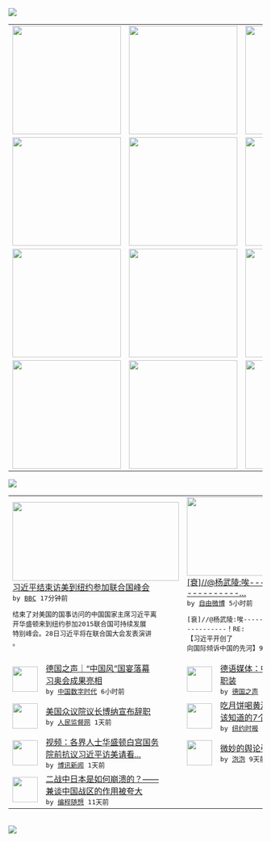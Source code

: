 

<a href="https://github.com/greatfire/z/raw/master/FreeBrowser.apk"><img src="https://raw.githubusercontent.com/greatfire/wiki/master/x/header.png" /></a><table><tr><td width="262" align="center" valign="center"><a href="https://github.com/greatfire/wiki/wiki/nyt" title="纽约时报中文网 国际纵览"><img src="https://raw.githubusercontent.com/greatfire/wiki/master/x/nyt_flag.png" width="215"/></a></td><td width="262" align="center" valign="center"><a href="https://github.com/greatfire/wiki/wiki/dw" title=""><img src="https://raw.githubusercontent.com/greatfire/wiki/master/x/dw_flag.png" width="215"/></a></td><td width="262" align="center" valign="center"><a href="https://github.com/greatfire/wiki/wiki/rmjd" title=""><img src="https://raw.githubusercontent.com/greatfire/wiki/master/x/rmjd_flag.png" width="215"/></a></td></tr><tr><td width="262" align="center" valign="center"><a href="https://github.com/paopaonetizen/website" title="泡泡 - 未经审查的互联网信息"><img src="https://raw.githubusercontent.com/greatfire/wiki/master/x/pp_flag.png" width="215"/></a></td><td width="262" align="center" valign="center"><a href="https://github.com/getlantern/mirror" title="以及自由微博和GreatFire.org官方中文论坛"><img src="https://raw.githubusercontent.com/greatfire/wiki/master/x/lantern_flag.png" width="215"/></a></td><td width="262" align="center" valign="center"><a href="https://github.com/cdtmirrors/m/" title=""><img src="https://raw.githubusercontent.com/greatfire/wiki/master/x/cdt_flag.png" width="215"/></a></td></tr><tr><td width="262" align="center" valign="center"><a href="https://github.com/program-think/blog" title="编程随想的博客"><img src="https://raw.githubusercontent.com/greatfire/wiki/master/x/pt_flag.png" width="215"/></a></td><td width="262" align="center" valign="center"><a href="https://github.com/greatfire/wiki/wiki/bbc" title=""><img src="https://raw.githubusercontent.com/greatfire/wiki/master/x/bbc_flag.png" width="215"/></a></td><td width="262" align="center" valign="center"><a href="https://github.com/freeweibo/s" title="自由微博 - 匿名和不受屏蔽的新浪微博搜索"><img src="https://raw.githubusercontent.com/greatfire/wiki/master/x/fw_flag.png" width="215"/></a></td></tr><tr><td width="262" align="center" valign="center"><a href="https://github.com/greatfire/wiki/wiki/google" title=""><img src="https://raw.githubusercontent.com/greatfire/wiki/master/x/google_flag.png" width="215"/></a></td><td width="262" align="center" valign="center"><a href="https://github.com/bxnews/boxun" title=""><img src="https://raw.githubusercontent.com/greatfire/wiki/master/x/bx_flag.png" width="215"/></a></td><td width="262" align="center" valign="center"><a href="https://github.com/greatfire/wiki/wiki/open-source" title="欢迎访问GreatFire.org开发者项目网站"><img src="https://raw.githubusercontent.com/greatfire/wiki/master/x/open-source_flag.png" width="215"/></a></td></tr></table><img src="https://raw.githubusercontent.com/greatfire/wiki/master/x/newsfeed text.png" /><table cols="4"><tr><td colspan="2" width="380"><a href="http://www.bbc.com/zhongwen/simp/world/2015/09/150926_us_china_un_xi_temsel"><img src="http://a.files.bbci.co.uk/worldservice/live/assets/images/2015/09/26/150926203953_t_144x81_bbc_nocredit.jpg" width="330" height="156"/></a></br><a href="http://www.bbc.com/zhongwen/simp/world/2015/09/150926_us_china_un_xi_temsel">习近平结束访美到纽约参加联合国峰会</a></br><kbd> by <a href="http://www.bbc.co.uk/zhongwen/simp">BBC</a> 17分钟前 </kbd></br><pre>结束了对美国的国事访问的中国国家主席习近平离<br/>开华盛顿来到纽约参加2015联合国可持续发展<br/>特别峰会。28日习近平将在联合国大会发表演讲<br/>。</pre></td><td colspan="2" width="380"><a href="https://freeweibo.com/weibo/3891491473049047"><img src="http://ww2.sinaimg.cn/large/005KcKJygw1ewf9mvon8wj30dw0bgq3s.jpg" width="330" height="156"/></a></br><a href="https://freeweibo.com/weibo/3891491473049047">[衰]//@杨武陵:唉---------<br/>----------…</a></br><kbd> by <a href="https://freeweibo.com/">自由微博</a> 5小时前 </kbd></br><pre>[衰]//@杨武陵:唉-----------<br/>----------！RE: 【习近平开创了<br/>向国际倾诉中国的先河】9月</pre></td></tr><tr><td><img src="http://chinadigitaltimes.net/chinese/files/2015/09/Clipboard12110.jpg" width="50" height="50"/></td><td width="280"><a href="https://chinadigitaltimes.net/chinese/2015/09/%E5%BE%B7%E5%9B%BD%E4%B9%8B%E5%A3%B0%EF%BD%9C%E4%B8%AD%E5%9B%BD%E9%A3%8E%E5%9B%BD%E5%AE%B4%E8%90%BD%E5%B9%95-%E4%B9%A0%E5%A5%A5%E4%BC%9A%E6%88%90%E6%9E%9C%E4%BA%AE%E7%9B%B8/">德国之声｜“中国风”国宴落幕<br/> 习奥会成果亮相</a></br><kbd> by <a href="http://chinadigitaltimes.net/chinese/">中国数字时代</a> 6小时前 </kbd></td><td><img src="http://www.dw.com/image/0,,16691863_302,00.jpg" width="50" height="50"/></td><td width="280"><a href="http://dw.com/p/1Ge37?maca=chi-GK-text-greatfire-all-chinese-15625-xml-mrss">德语媒体：中国式买房与中国式<br/>职装</a></br><kbd> by <a href="http://dw.de">德国之声</a> 7小时前 </kbd></td></tr><tr><td><img src="http://www.rmjdw.com/uploads/allimg/150926/0959256414-0.jpg" width="50" height="50"/></td><td width="280"><a href="http://www.rmjdw.com//zhengyizhijian/20150926/15203.html">美国众议院议长博纳宣布辞职 </a></br><kbd> by <a href="http://www.rmjdw.com/">人民监督网</a> 1天前 </kbd></td><td><img src="http://static01.nyt.com/images/2015/09/26/world/SUB-DINNER/SUB-DINNER-articleLarge.jpg" width="50" height="50"/></td><td width="280"><a href="https://d3qlz4p8smvoli.cloudfront.net/world/20150926/cc26statedinner/">吃月饼喝黄酒，习奥会国宴你应<br/>该知道的7个细节</a></br><kbd> by <a href="http://m.cn.nytimes.com/">纽约时报</a> 1天前 </kbd></td></tr><tr><td><img src="https://raw.githubusercontent.com/greatfire/wiki/master/x/bx_logo.png" width="50" height="50"/></td><td width="280"><a href="http://www.boxun.com/news/gb/intl/2015/09/201509260143.shtml">视频：各界人士华盛顿白宫国务<br/>院前抗议习近平访美请看...</a></br><kbd> by <a href="http://www.boxun.com">博讯新闻</a> 1天前 </kbd></td><td><img src="https://raw.githubusercontent.com/greatfire/wiki/master/x/pp_logo.png" width="50" height="50"/></td><td width="280"><a href="https://pao-pao.net/article/626">微妙的舆论引导</a></br><kbd> by <a href="https://pao-pao.net">泡泡</a> 9天前 </kbd></td></tr><tr><td><img src="http://lh3.googleusercontent.com/xYHU6pa5mCpCHx3w7xWfjH-PC8WvxkeJmiUDw_-bRxR8MPsHdCDWB9XqGlxj-GuN5VXZTTRJYMWmZCnTpusO8CeRKpwntqwTEysXo-Dv1nP82tZP7zKkho3wgwrrEkeWtwTxOcjEUA" width="50" height="50"/></td><td width="280"><a href="http://feedproxy.google.com/~r/programthink/~3/0DBRrCw25fo/Why-did-Japan-Surrender-in-WW2.html">二战中日本是如何崩溃的？——<br/>兼谈中国战区的作用被夸大</a></br><kbd> by <a href="http://program-think.blogspot.com">编程随想</a> 11天前 </kbd></td></table></br><a href="https://github.com/greatfire/z/raw/master/FreeBrowser.apk"><img src="https://raw.githubusercontent.com/greatfire/wiki/master/x/download app.png" /></a>